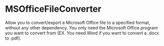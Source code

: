 # MSOfficeFileConverter
Allow you to convert/export a Microsoft Office file to a specified format, without any other dependency. You only need the Microsoft Office program you want to convert from (EX. You need Word if you want to convert a .docx to .pdf).
